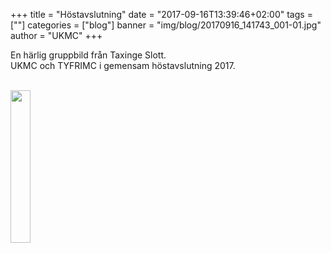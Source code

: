+++
title = "Höstavslutning"
date = "2017-09-16T13:39:46+02:00"
tags = [""]
categories = ["blog"]
banner = "img/blog/20170916_141743_001-01.jpg"
author = "UKMC"
+++



En härlig gruppbild från Taxinge Slott.  
UKMC och TYFRIMC i gemensam höstavslutning 2017. 



</br>
<a href="/img/blog/20170916_141743_001.jpg"> 
<img src="/img/blog/20170916_141743_001-01.jpg" height="auto" width="25%"> 